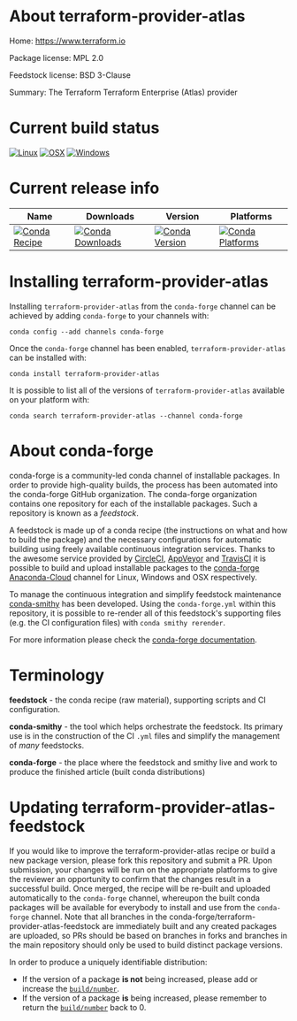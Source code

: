 About terraform-provider-atlas
==============================

Home: https://www.terraform.io

Package license: MPL 2.0

Feedstock license: BSD 3-Clause

Summary: The Terraform Terraform Enterprise (Atlas) provider



Current build status
====================

[![Linux](https://img.shields.io/circleci/project/github/conda-forge/terraform-provider-atlas-feedstock/master.svg?label=Linux)](https://circleci.com/gh/conda-forge/terraform-provider-atlas-feedstock)
[![OSX](https://img.shields.io/travis/conda-forge/terraform-provider-atlas-feedstock/master.svg?label=macOS)](https://travis-ci.org/conda-forge/terraform-provider-atlas-feedstock)
[![Windows](https://img.shields.io/appveyor/ci/conda-forge/terraform-provider-atlas-feedstock/master.svg?label=Windows)](https://ci.appveyor.com/project/conda-forge/terraform-provider-atlas-feedstock/branch/master)

Current release info
====================

| Name | Downloads | Version | Platforms |
| --- | --- | --- | --- |
| [![Conda Recipe](https://img.shields.io/badge/recipe-terraform--provider--atlas-green.svg)](https://anaconda.org/conda-forge/terraform-provider-atlas) | [![Conda Downloads](https://img.shields.io/conda/dn/conda-forge/terraform-provider-atlas.svg)](https://anaconda.org/conda-forge/terraform-provider-atlas) | [![Conda Version](https://img.shields.io/conda/vn/conda-forge/terraform-provider-atlas.svg)](https://anaconda.org/conda-forge/terraform-provider-atlas) | [![Conda Platforms](https://img.shields.io/conda/pn/conda-forge/terraform-provider-atlas.svg)](https://anaconda.org/conda-forge/terraform-provider-atlas) |

Installing terraform-provider-atlas
===================================

Installing `terraform-provider-atlas` from the `conda-forge` channel can be achieved by adding `conda-forge` to your channels with:

```
conda config --add channels conda-forge
```

Once the `conda-forge` channel has been enabled, `terraform-provider-atlas` can be installed with:

```
conda install terraform-provider-atlas
```

It is possible to list all of the versions of `terraform-provider-atlas` available on your platform with:

```
conda search terraform-provider-atlas --channel conda-forge
```


About conda-forge
=================

conda-forge is a community-led conda channel of installable packages.
In order to provide high-quality builds, the process has been automated into the
conda-forge GitHub organization. The conda-forge organization contains one repository
for each of the installable packages. Such a repository is known as a *feedstock*.

A feedstock is made up of a conda recipe (the instructions on what and how to build
the package) and the necessary configurations for automatic building using freely
available continuous integration services. Thanks to the awesome service provided by
[CircleCI](https://circleci.com/), [AppVeyor](http://www.appveyor.com/)
and [TravisCI](https://travis-ci.org/) it is possible to build and upload installable
packages to the [conda-forge](https://anaconda.org/conda-forge)
[Anaconda-Cloud](http://docs.anaconda.org/) channel for Linux, Windows and OSX respectively.

To manage the continuous integration and simplify feedstock maintenance
[conda-smithy](http://github.com/conda-forge/conda-smithy) has been developed.
Using the ``conda-forge.yml`` within this repository, it is possible to re-render all of
this feedstock's supporting files (e.g. the CI configuration files) with ``conda smithy rerender``.

For more information please check the [conda-forge documentation](https://conda-forge.org/docs/).

Terminology
===========

**feedstock** - the conda recipe (raw material), supporting scripts and CI configuration.

**conda-smithy** - the tool which helps orchestrate the feedstock.
                   Its primary use is in the construction of the CI ``.yml`` files
                   and simplify the management of *many* feedstocks.

**conda-forge** - the place where the feedstock and smithy live and work to
                  produce the finished article (built conda distributions)


Updating terraform-provider-atlas-feedstock
===========================================

If you would like to improve the terraform-provider-atlas recipe or build a new
package version, please fork this repository and submit a PR. Upon submission,
your changes will be run on the appropriate platforms to give the reviewer an
opportunity to confirm that the changes result in a successful build. Once
merged, the recipe will be re-built and uploaded automatically to the
`conda-forge` channel, whereupon the built conda packages will be available for
everybody to install and use from the `conda-forge` channel.
Note that all branches in the conda-forge/terraform-provider-atlas-feedstock are
immediately built and any created packages are uploaded, so PRs should be based
on branches in forks and branches in the main repository should only be used to
build distinct package versions.

In order to produce a uniquely identifiable distribution:
 * If the version of a package **is not** being increased, please add or increase
   the [``build/number``](http://conda.pydata.org/docs/building/meta-yaml.html#build-number-and-string).
 * If the version of a package **is** being increased, please remember to return
   the [``build/number``](http://conda.pydata.org/docs/building/meta-yaml.html#build-number-and-string)
   back to 0.